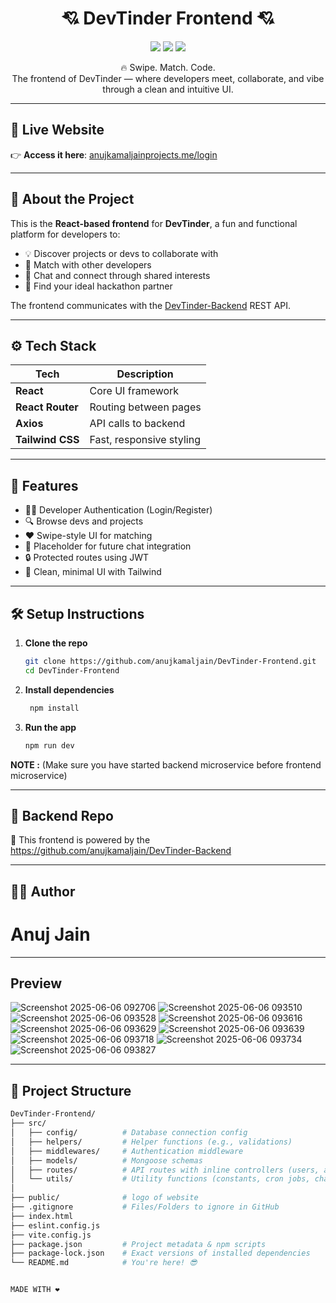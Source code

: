 <h1 align="center">💘 DevTinder Frontend 💘</h1>
<p align="center">
  <img src="https://img.shields.io/badge/Status-Live-brightgreen?style=for-the-badge" />
  <img src="https://img.shields.io/badge/Built%20with-React-blue?style=for-the-badge&logo=react" />
  <img src="https://img.shields.io/badge/By-Anuj%20Jain-orange?style=for-the-badge&logo=github" />
</p>

<p align="center">
  🔥 Swipe. Match. Code. <br />
  The frontend of DevTinder — where developers meet, collaborate, and vibe through a clean and intuitive UI.
</p>

---

## 🚀 Live Website

👉 **Access it here**: [anujkamaljainprojects.me/login](https://anujkamaljainprojects.me/login)

---

## 🎯 About the Project

This is the **React-based frontend** for **DevTinder**, a fun and functional platform for developers to:

- 💡 Discover projects or devs to collaborate with
- 💌 Match with other developers
- 💬 Chat and connect through shared interests
- 🎯 Find your ideal hackathon partner

The frontend communicates with the [DevTinder-Backend](https://github.com/anujkamaljain/DevTinder-Backend) REST API.

---

## ⚙️ Tech Stack

| Tech           | Description                     |
|----------------|---------------------------------|
| **React**      | Core UI framework               |
| **React Router** | Routing between pages         |
| **Axios**      | API calls to backend            |
| **Tailwind CSS** | Fast, responsive styling      |

---

## 🧩 Features

- 🧑‍💻 Developer Authentication (Login/Register)
- 🔍 Browse devs and projects
- ❤️ Swipe-style UI for matching
- 💬 Placeholder for future chat integration
- 🔒 Protected routes using JWT
- 🧼 Clean, minimal UI with Tailwind

---

## 🛠️ Setup Instructions

1. **Clone the repo**  
   ```bash
   git clone https://github.com/anujkamaljain/DevTinder-Frontend.git
   cd DevTinder-Frontend
2. **Install dependencies**
   ```bash
    npm install
3. **Run the app**
    ```bash
    npm run dev

**NOTE :** (Make sure you have started backend microservice before frontend microservice)


---

## 🔗 Backend Repo
🔧 This frontend is powered by the https://github.com/anujkamaljain/DevTinder-Backend

---

## 👨‍💻 Author
# Anuj Jain

---

## Preview

![Screenshot 2025-06-06 092706](https://github.com/user-attachments/assets/9ee73956-ab6f-4b23-a08d-1a0715386514)
![Screenshot 2025-06-06 093510](https://github.com/user-attachments/assets/dfedd71c-f44a-4bce-a709-3383c16ea0b1)
![Screenshot 2025-06-06 093528](https://github.com/user-attachments/assets/b1844284-7d24-4ac2-be78-1a13c77b6ae6)
![Screenshot 2025-06-06 093616](https://github.com/user-attachments/assets/eee655bd-5767-4e09-b0f1-c259a9ef534a)
![Screenshot 2025-06-06 093629](https://github.com/user-attachments/assets/74a2fe98-9c6b-45d5-a6af-9df6609b50d0)
![Screenshot 2025-06-06 093639](https://github.com/user-attachments/assets/366d9b7e-209a-484a-9cfb-41ca0ca291ef)
![Screenshot 2025-06-06 093718](https://github.com/user-attachments/assets/68476e79-8fbc-432f-9a10-4cb5bc426037)
![Screenshot 2025-06-06 093734](https://github.com/user-attachments/assets/2cd90de2-7707-4f7f-893e-ed9652182967)
![Screenshot 2025-06-06 093827](https://github.com/user-attachments/assets/e83c63da-80d4-4970-8721-535a25437f61)

---

## 📁 Project Structure
```bash
DevTinder-Frontend/
├── src/
│   ├── config/          # Database connection config
│   ├── helpers/         # Helper functions (e.g., validations)
│   ├── middlewares/     # Authentication middleware
│   ├── models/          # Mongoose schemas
│   ├── routes/          # API routes with inline controllers (users, auth, matches, etc.)
│   └── utils/           # Utility functions (constants, cron jobs, chat, Amazon SES)
│
├── public/              # logo of website
├── .gitignore           # Files/Folders to ignore in GitHub
├── index.html
├── eslint.config.js
├── vite.config.js
├── package.json         # Project metadata & npm scripts
├── package-lock.json    # Exact versions of installed dependencies
└── README.md            # You're here! 😎


MADE WITH ❤️ 

